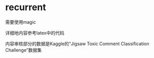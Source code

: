 # recurrent

需要使用magic

详细地内容参考latex中的代码

内容审核部分的数据是Kaggle的“Jigsaw Toxic Comment Classification Challenge”数据集
